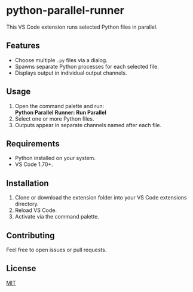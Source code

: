 # python-parallel-runner

This VS Code extension runs selected Python files in parallel.  

## Features
- Choose multiple `.py` files via a dialog.  
- Spawns separate Python processes for each selected file.  
- Displays output in individual output channels.

## Usage
1. Open the command palette and run:  
   **Python Parallel Runner: Run Parallel**  
2. Select one or more Python files.
3. Outputs appear in separate channels named after each file.

## Requirements
- Python installed on your system.  
- VS Code 1.70+.

## Installation
1. Clone or download the extension folder into your VS Code extensions directory.  
2. Reload VS Code.  
3. Activate via the command palette.

## Contributing
Feel free to open issues or pull requests.  

## License
[MIT](LICENSE)